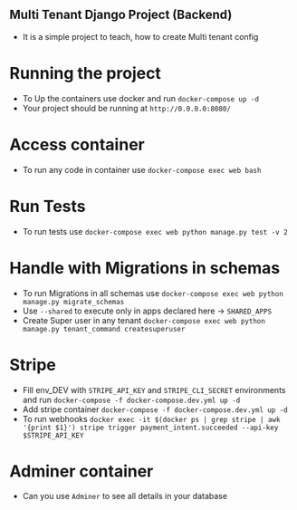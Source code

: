 ## Multi Tenant Django Project (Backend)
- It is a simple project to teach, how to create Multi tenant config

# Running the project
  - To Up the containers use docker and run `docker-compose up -d`
  - Your project should be running at `http://0.0.0.0:8080/`

# Access container
  - To run any code in container use `docker-compose exec web bash`

# Run Tests
  - To run tests use `docker-compose exec web python manage.py test -v 2`

# Handle with Migrations in schemas
  - To run Migrations in all schemas use `docker-compose exec web python manage.py migrate_schemas`
  - Use `--shared` to execute only in apps declared here -> `SHARED_APPS`
  - Create Super user in any tenant `docker-compose exec web python manage.py tenant_command createsuperuser`

# Stripe
  - Fill env_DEV with `STRIPE_API_KEY` and `STRIPE_CLI_SECRET` environments and run `docker-compose -f docker-compose.dev.yml up -d`
  - Add stripe container `docker-compose -f docker-compose.dev.yml up -d`
  - To run webhooks `docker exec -it $(docker ps | grep stripe | awk '{print $1}') stripe trigger payment_intent.succeeded --api-key $STRIPE_API_KEY`

# Adminer container
  - Can you use `Adminer` to see all details in your database